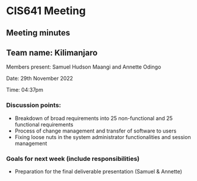 # CIS641 Meeting 
## Meeting minutes
## Team name: Kilimanjaro

Members present: Samuel Hudson Maangi and Annette Odingo

Date: 29th November 2022

Time: 04:37pm

### Discussion points:

- Breakdown of broad requirements into 25 non-functional and 25 functional requirements
- Process of change management and transfer of software to users
- Fixing loose nuts in the system administrator functionalities and session management 

### Goals for next week (include responsibilities)

- Preparation for the final deliverable presentation (Samuel & Annette)

